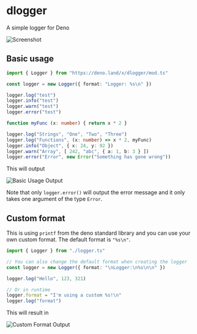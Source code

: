 # dlogger
A simple logger for Deno

![Screenshot](https://i.imgur.com/CaYnxHX.png)

## Basic usage

```ts
import { Logger } from "https://deno.land/x/dlogger/mod.ts"

const logger = new Logger({ format: "Logger: %s\n" })

logger.log("test")
logger.info("test")
logger.warn("test")
logger.error("test")

function myFunc (x: number) { return x * 2 }

logger.log("Strings", "One", "Two", "Three")
logger.log("Functions", (x: number) => x * 2, myFunc)
logger.info("Object", { x: 24, y: 92 })
logger.warn("Array", [ 242, "abc", { a: 1, b: 3 } ])
logger.error("Error", new Error("Something has gone wrong"))
```

This will output

![Basic Usage Output](https://i.imgur.com/BA1KGdF.png)

Note that only `logger.error()` will output the error message and it only takes one argument of the type `Error`.

## Custom format
This is using `printf` from the deno standard library and you can use your own custom format.
The default format is `"%s\n"`.

```ts
import { Logger } from "./logger.ts"

// You can also change the default format when creating the logger
const logger = new Logger({ format: "\nLogger:\n%s\n\n" })

logger.log("Hello", 123, 321)

// Or in runtime
logger.format = "I'm using a custom %s!\n"
logger.log("format")
```

This will result in

![Custom Format Output](https://i.imgur.com/vmpEEuW.png)
